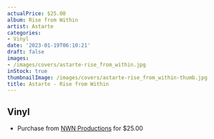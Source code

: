 ```yaml
---
actualPrice: $25.00
album: Rise from Within
artist: Astarte
categories:
- Vinyl
date: '2023-01-19T06:10:21'
draft: false
images:
- /images/covers/astarte-rise_from_within.jpg
inStock: true
thumbnailImage: /images/covers/astarte-rise_from_within-thumb.jpg
title: Astarte - Rise from Within
---
```


## Vinyl
* Purchase from [NWN Productions](http://shop.nwnprod.com/index.php?route=product/product&path=75&product_id=30793&sort=pd.name&order=ASC) for $25.00
